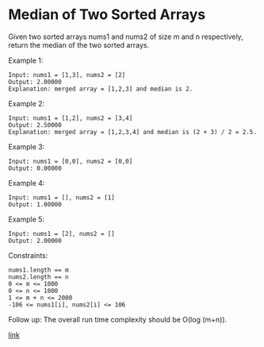 # Median of Two Sorted Arrays

Given two sorted arrays nums1 and nums2 of size m and n respectively, return the median of the two sorted arrays.

Example 1:

```
Input: nums1 = [1,3], nums2 = [2]
Output: 2.00000
Explanation: merged array = [1,2,3] and median is 2.
```

Example 2:

```
Input: nums1 = [1,2], nums2 = [3,4]
Output: 2.50000
Explanation: merged array = [1,2,3,4] and median is (2 + 3) / 2 = 2.5.
```

Example 3:

```
Input: nums1 = [0,0], nums2 = [0,0]
Output: 0.00000
```

Example 4:

```
Input: nums1 = [], nums2 = [1]
Output: 1.00000
```

Example 5:

```
Input: nums1 = [2], nums2 = []
Output: 2.00000
```

Constraints:

```
nums1.length == m
nums2.length == n
0 <= m <= 1000
0 <= n <= 1000
1 <= m + n <= 2000
-106 <= nums1[i], nums2[i] <= 106
```

Follow up: The overall run time complexity should be O(log (m+n)).

[link](https://leetcode.com/problems/median-of-two-sorted-arrays)